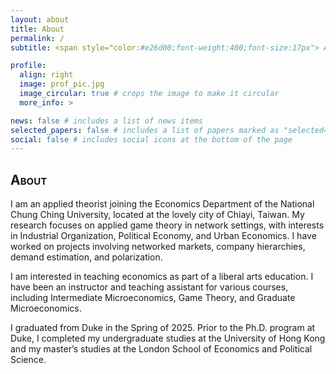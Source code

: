 ```yaml
---
layout: about
title: About
permalink: /
subtitle: <span style="color:#e26d00;font-weight:400;font-size:17px"> Applied Theory • Network Economics • Industrial Organization </span><p>Department of Economics, National Chung Cheng University</p> <p>hopan [dot] shum [at] duke [dot] edu</p>

profile:
  align: right
  image: prof_pic.jpg
  image_circular: true # crops the image to make it circular
  more_info: >

news: false # includes a list of news items
selected_papers: false # includes a list of papers marked as "selected={true}"
social: false # includes social icons at the bottom of the page
---
```


<h2 style="font-variant: small-caps;">About</h2>
I am an applied theorist joining the Economics Department of the National Chung Ching University, located at the lovely city of Chiayi, Taiwan. My research focuses on applied game theory in network settings, with interests in Industrial Organization, Political Economy, and Urban Economics. I have worked on projects involving networked markets, company hierarchies, demand estimation, and polarization.

I am interested in teaching economics as part of a liberal arts education. I have been an instructor and teaching assistant for various courses, including Intermediate Microeconomics, Game Theory, and Graduate Microeconomics.

I graduated from Duke in the Spring of 2025. Prior to the Ph.D. program at Duke, I completed my undergraduate studies at the University of Hong Kong and my master’s studies at the London School of Economics and Political Science.

